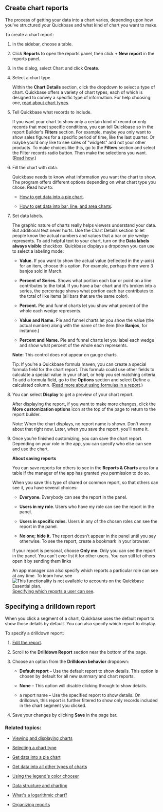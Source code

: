 ## Create chart reports

The process of getting your data into a chart varies, depending upon how you've structured your Quickbase and what kind of chart you want to make.

To create a chart report:

1.  In the sidebar, choose a table.
    
2.  Click **Reports** to open the reports panel, then click **+ New** **report** in the reports panel.
    
3.  In the dialog, select Chart and click **Create**.
    
4.  Select a chart type.
    
    Within the **Chart Details** section, click the dropdown to select a type of chart. Quickbase offers a variety of chart types, each of which is designed to convey a specific type of information. For help choosing one, [read about chart types](https://helpv2.quickbase.com/hc/en-us/articles/4570361263636-Select-a-Chart-Type-).
    
5.  Tell Quickbase what records to include.
    
    If you want your chart to show only a certain kind of record or only records that meet specific conditions, you can tell Quickbase so in the report Builder's **Filters** section. For example, maybe you only want to show sales figures for a specific period of time, like the last quarter. Or maybe you'd only like to see sales of "widgets" and not your other products. To make choices like this, go to the **Filters** section and select the Filter records radio button. Then make the selections you want. ([Read how](https://helpv2.quickbase.com/hc/en-us/articles/4570137000980-Filter-Records-).)
    
6.  Fill the chart with data.
    
    Quickbase needs to know what information you want the chart to show. The program offers different options depending on what chart type you chose. Read how to:
    
    -   [How to get data into a pie chart](https://helpv2.quickbase.com/hc/en-us/articles/4570305029140-Get-Data-into-a-Pie-Chart-).
        
    -   [How to get data into bar, line, and area charts](https://helpv2.quickbase.com/hc/en-us/articles/4570300330644-Get-Data-into-Bar-Line-and-Area-Charts-).
        
7.  Set data labels.
    
    The graphic nature of charts really helps viewers understand your data. But additional text never hurts. Use the Chart Details section to let people know the actual numbers and values that a bar or pie wedge represents. To add helpful text to your chart, turn on the **Data labels always visible** checkbox. Quickbase displays a dropdown you can use to select a labeling mode:
    
    -   **Value.** If you want to show the actual value (reflected in the y-axis) for an item, choose this option. For example, perhaps there were 3 banjos sold in March.
        
    -   **Percent of Series.** Shows what portion each bar or point on a line contributes to the total. If you have a bar chart and it's broken into a series, the percentage shows what portion each bar contributes to the total of like items (all bars that are the same color).
        
    -   **Percent.** Pie and funnel charts let you show what percent of the whole each wedge represents.
        
    -   **Value and Name.** Pie and funnel charts let you show the value (the actual number) along with the name of the item (like **Banjos**, for instance.)
        
    -   **Percent and Name.** Pie and funnel charts let you label each wedge and show what percent of the whole each represents.
        
    
    **Note:** This control does not appear on gauge charts.
    
    Tip: If you're a Quickbase formula maven, you can create a special formula field for the chart report. This formula could use other fields to calculate a special value in your chart, or help you set matching criteria. To add a formula field, go to the **Options** section and select Define a calculated column. ([Read more about using formulas in a report](https://helpv2.quickbase.com/hc/en-us/articles/4570272620052-Using-a-report-formula-).)
    
8.  You can select **Display** to get a preview of your chart report.
    
    After displaying the report, if you want to make more changes, click the **More customization options** icon at the top of the page to return to the report builder.
    
    Note: When the chart displays, no report name is shown. Don't worry about that right now. Later, when you save the report, you'll name it.
    
9.  Once you’re finished customizing, you can save the chart report. Depending on your role in the app, you can specify who else can see and use the chart.
    
    **About saving reports**
    
    You can save reports for others to see in the **Reports & Charts** area for a table if the manager of the app has granted you permission to do so.
    
    When you save this type of shared or common report, so that others can see it, you have several choices:
    
    -   **Everyone**. Everybody can see the report in the panel.
        
    -   **Users in my role**. Users who have my role can see the report in the panel.
        
    -   **Users in specific roles**. Users in any of the chosen roles can see the report in the panel.
        
    -   **No one; hide it.** The report doesn't appear in the panel until you say otherwise. To see the report, create a bookmark in your browser.
        
    
    If your report is personal, choose **Only me**. Only you can see the report in the panel. You can't ever list it for other users. You can still let others open it by sending them links
    
    An app manager can also specify which reports a particular role can see at any time. To learn how, see ![](https://helpv2.quickbase.com/hc/article_attachments/28605212728468 "This functionality  is not available to accounts on the Quickbase Essential plan.")[Specifying which reports a user can see](https://helpv2.quickbase.com/hc/en-us/articles/4570384081556-Specifying-which-reports-a-user-can-see-).
    

## Specifying a drilldown report

When you click a segment of a chart, Quickbase uses the default report to show those details by default. You can also specify which report to display.

To specify a drilldown report:

1.  [Edit the report](https://helpv2.quickbase.com/hc/en-us/articles/4570281029396-Edit-a-Report-#vb).
    
2.  Scroll to the **Drilldown Report** section near the bottom of the page.
    
3.  Choose an option from the **Drilldown behavior** dropdown:
    
    -   **Default report** – Use the default report to show details. This option is chosen by default for all new summary and chart reports.
        
    -   **None** – This option will disable clicking through to show details.
        
    -   a report name – Use the specified report to show details. On drilldown, this report is further filtered to show only records included in the chart segment you clicked.
        
4.  Save your changes by clicking **Save** in the page bar.
    

### Related topics:

-   [Viewing and displaying charts](https://helpv2.quickbase.com/hc/en-us/articles/4570380581524-View-and-Display-Charts-)
    
-   [Selecting a chart type](https://helpv2.quickbase.com/hc/en-us/articles/4570361263636-Select-a-Chart-Type-)
    
-   [Get data into a pie chart](https://helpv2.quickbase.com/hc/en-us/articles/4570305029140-Get-Data-into-a-Pie-Chart-)
    
-   [Get data into all other types of charts](https://helpv2.quickbase.com/hc/en-us/articles/4570300330644-Get-Data-into-Bar-Line-and-Area-Charts-)
    
-   [Using the legend's color chooser](https://helpv2.quickbase.com/hc/en-us/articles/4570385472788-Choosing-colors-for-a-chart-)
    
-   [Data structure and charting](https://helpv2.quickbase.com/hc/en-us/articles/4570382065428-Data-Structure-and-Charting-)
    
-   [What's a logarithmic chart?](https://helpv2.quickbase.com/hc/en-us/articles/4570136865044-Logarithmic-Chart-)
    
-   [Organizing reports](https://helpv2.quickbase.com/hc/en-us/articles/4570407864980-Organizing-reports-)